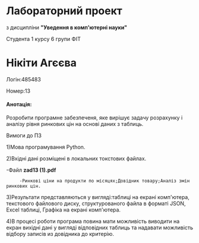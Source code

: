 # Лабораторний проект
з дисципліни **"Уведення в комп'ютерні науки"**

Студента 1 курсу 6 групи ФІТ

# Нікіти Агєєва

Логін:485483

Номер:13

#### Анотація:

Розробити програмне забезпеченя, яке вирішує задачу розрахунку і аналізу рівня ринкових цін на основі даних з таблиць.

Вимоги до ПЗ

1)Мова програмування Python.

2)Вхідні дані розміщені в локальних токстових файлах.

-Файл **zad13 (1).pdf**
         
         -Ринкові ціни на продукти по місяцях;Довідник товару;Аналіз змін ринкових цін.

3)Результати представляються у вигляді:таблиці на екрані комп'ютера, текстового файлового диску, структурованого файла в форматі JSON, Excel таблиці, Графіка на екрані комп'ютера.

4)В процесі роботи програма повина мати можливість виводити на екран вихідні дані у вигляді відповідних таблиць та надавати можливість відбору записів из довідника до критерію.
